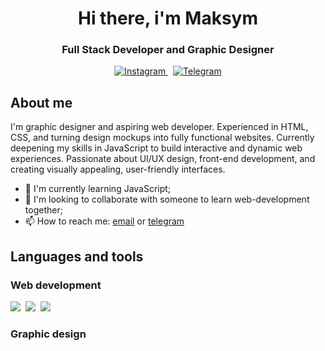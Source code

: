 <div id="header" align="center">
    <h1>Hi there, i'm Maksym</h1>
    <h3>Full Stack Developer and Graphic Designer</h3>
</div>
    
<div id="socials" align="center">
    <a href="https://www.instagram.com/veretnov.m.a">
        <img src="https://img.shields.io/badge/Instagram-blue?style=for-the-badge&logo=instagram&logoColor=white" alt="Instagram"/>
    </a>&nbsp;
    <a href="https://t.me/maxveretnov">
        <img src="https://img.shields.io/badge/Telegram-blue?style=for-the-badge&logo=telegram&logoColor=white" alt="Telegram"/>
    </a>
</div>

<div id="bio">
    <h2>About me</h2>
    I'm graphic designer and aspiring web developer. Experienced in HTML, CSS, and turning design mockups into fully functional websites. Currently deepening my skills in JavaScript to build interactive and dynamic web experiences. Passionate about UI/UX design, front-end development, and creating visually appealing, user-friendly interfaces.

- 🌱 I'm currently learning JavaScript;
- 👯 I'm looking to collaborate with someone to learn web-development together;
- 📫 How to reach me: [email](mailto:maxvertnov@gmail.com) or [telegram](https://t.me/maxveretnov)
</div>

<div id="skills">
    <h2>Languages and tools</h2>
    <div id="web">
        <h3>Web development</h3>
            <img src="https://cdn.jsdelivr.net/gh/devicons/devicon@latest/icons/html5/html5-original.svg" />&nbsp;
            <img src="https://cdn.jsdelivr.net/gh/devicons/devicon@latest/icons/javascript/javascript-original.svg" />&nbsp;
            <img src="https://cdn.jsdelivr.net/gh/devicons/devicon@latest/icons/javascript/javascript-plain.svg" />&nbsp;
    </div>
    <div id="design">
        <h3>Graphic design</h3>
    </div>
</div>
<!--
**vertmaks/vertmaks** is a ✨ _special_ ✨ repository because its `README.md` (this file) appears on your GitHub profile.

Here are some ideas to get you started:

- 🔭 I’m currently working on ...
- 🌱 I’m currently learning ...
- 👯 I’m looking to collaborate on ...
- 🤔 I’m looking for help with ...
- 💬 Ask me about ...
- 📫 How to reach me: ...
- 😄 Pronouns: ...
- ⚡ Fun fact: ...
  -->
